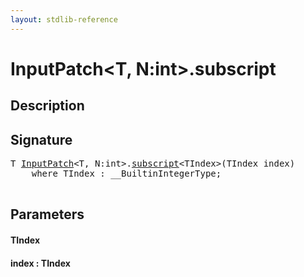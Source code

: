 ```yaml
---
layout: stdlib-reference
---
```


# InputPatch\<T, N:int\>\.subscript

## Description





## Signature 

<pre>
<span class="code_type">T</span> <a href="/stdlib-reference/types/InputPatch/index" class="code_type">InputPatch</a>&lt;<span class="code_type">T</span>, N:<span class="code_keyword">int</span>&gt;.<a href="/stdlib-reference/types/InputPatch/subscript">subscript</a>&lt;TIndex&gt;(TIndex <span class='code_param'>index</span>)
    <span class='code_keyword'>where</span> TIndex : __BuiltinIntegerType;

</pre>

## Parameters

#### TIndex
#### index  : TIndex

